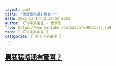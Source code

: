 ```yaml
---
layout: post
title: "黑猛猛唔通有驚喜？"
date: 2021-11-14T12:29:58.000Z
author: 好青年荼毒室 - 哲學部
from: https://www.youtube.com/watch?v=RDCsiTj_zw0
tags: [ 好青年荼毒室 ]
categories: [ 好青年荼毒室 ]
---
```

<!--1636892998000-->
[黑猛猛唔通有驚喜？](https://www.youtube.com/watch?v=RDCsiTj_zw0)
------

<div>

</div>
